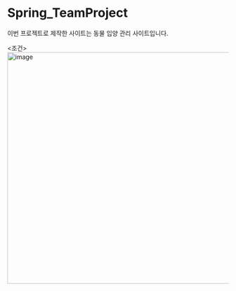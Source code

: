 # Spring_TeamProject

이번 프로젝트로 제작한 사이트는 동물 입양 관리 사이트입니다.

<조건>
<br>
<img width="528" alt="image" src="https://user-images.githubusercontent.com/103620720/206895530-43a6da55-46e6-42a0-8915-9c62760cc3ac.png">
